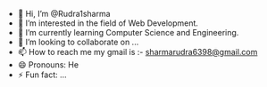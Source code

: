 - 👋 Hi, I’m @Rudra1sharma
- 👀 I’m interested in the field of Web Development. 
- 🌱 I’m currently learning Computer Science and Engineering. 
- 💞️ I’m looking to collaborate on ...
- 📫 How to reach me my gmail is :- sharmarudra6398@gmail.com
- 😄 Pronouns: He
- ⚡ Fun fact: ...

<!---
Rudra1sharma/Rudra1sharma is a ✨ special ✨ repository because its `README.md` (this file) appears on your GitHub profile.
You can click the Preview link to take a look at your changes.
--->
